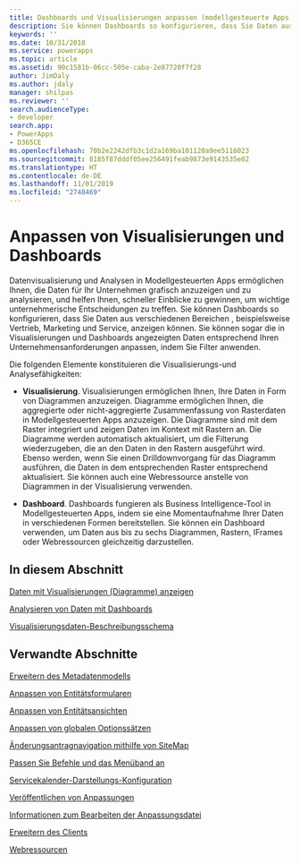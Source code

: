 ```yaml
---
title: Dashboards und Visualisierungen anpassen (modellgesteuerte Apps) Startseite | Microsoft Docs
description: Sie können Dashboards so konfigurieren, dass Sie Daten aus verschiedenen Bereichen von Dynamics 365, beispielsweise Vertrieb, Marketing und Service anzeigen können. Sie können sogar die in Visualisierungen und Dashboards angezeigten Daten entsprechend Ihren Unternehmensanforderungen anpassen, indem Sie Filter anwenden.
keywords: ''
ms.date: 10/31/2018
ms.service: powerapps
ms.topic: article
ms.assetid: 90c1581b-06cc-505e-caba-2e87720f7f28
author: JimDaly
ms.author: jdaly
manager: shilpas
ms.reviewer: ''
search.audienceType:
- developer
search.app:
- PowerApps
- D365CE
ms.openlocfilehash: 70b2e2242dfb3c1d2a169ba101120a9ee5116023
ms.sourcegitcommit: 8185f87dddf05ee256491feab9873e9143535e02
ms.translationtype: HT
ms.contentlocale: de-DE
ms.lasthandoff: 11/01/2019
ms.locfileid: "2748469"
---
```

# <a name="customize-visualizations-and-dashboards"></a>Anpassen von Visualisierungen und Dashboards

<!-- https://docs.microsoft.com/dynamics365/customer-engagement/developer/customize-dev/customize-visualizations-dashboards -->

Datenvisualisierung und Analysen in Modellgesteuerten Apps ermöglichen Ihnen, die Daten für Ihr Unternehmen grafisch anzuzeigen und zu analysieren, und helfen Ihnen, schneller Einblicke zu gewinnen, um wichtige unternehmerische Entscheidungen zu treffen. Sie können Dashboards so konfigurieren, dass Sie Daten aus verschiedenen Bereichen , beispielsweise Vertrieb, Marketing und Service, anzeigen können. Sie können sogar die in Visualisierungen und Dashboards angezeigten Daten entsprechend Ihren Unternehmensanforderungen anpassen, indem Sie Filter anwenden.  
  
 Die folgenden Elemente konstituieren die Visualisierungs-und Analysefähigkeiten:  
  
- **Visualisierung**. Visualisierungen ermöglichen Ihnen, Ihre Daten in Form von Diagrammen anzuzeigen. Diagramme ermöglichen Ihnen, die aggregierte oder nicht-aggregierte Zusammenfassung von Rasterdaten in Modellgesteuerten Apps anzuzeigen. Die Diagramme sind mit dem Raster integriert und zeigen Daten im Kontext mit Rastern an. Die Diagramme werden automatisch aktualisiert, um die Filterung wiederzugeben, die an den Daten in den Rastern ausgeführt wird. Ebenso werden, wenn Sie einen Drilldownvorgang für das Diagramm ausführen, die Daten in dem entsprechenden Raster entsprechend aktualisiert. Sie können auch eine Webressource anstelle von Diagrammen in der Visualisierung verwenden.  
  
- **Dashboard**. Dashboards fungieren als Business Intelligence-Tool in Modellgesteuerten Apps, indem sie eine Momentaufnahme Ihrer Daten in verschiedenen Formen bereitstellen. Sie können ein Dashboard verwenden, um Daten aus bis zu sechs Diagrammen, Rastern, IFrames oder Webressourcen gleichzeitig darzustellen.  
  
## <a name="in-this-section"></a>In diesem Abschnitt  
 [Daten mit Visualisierungen (Diagramme) anzeigen](view-data-with-visualizations-charts.md)  
  
 [Analysieren von Daten mit Dashboards](analyze-data-with-dashboards.md)  
  
 [Visualisierungsdaten-Beschreibungsschema](visualization-data-description-schema.md)  
  
## <a name="related-sections"></a>Verwandte Abschnitte  
 [Erweitern des Metadatenmodells](/dynamics365/customer-engagement/developer/org-service/use-organization-service-metadata)  <!-- TODO Need to update relevant powerapps repo link-->
  
 [Anpassen von Entitätsformularen](customize-entity-forms.md)  
  
 [Anpassen von Entitätsansichten](customize-entity-views.md)  
  
 [Anpassen von globalen Optionssätzen](/dynamics365/customer-engagement/developer/org-service/customize-global-option-sets)  <!-- TODO Need to update relevant powerapps repo link-->
  
 [Änderungsantragnavigation mithilfe von SiteMap](/dynamics365/customer-engagement/developer/customize-dev/change-application-navigation-using-sitemap)  <!-- TODO Need to update relevant powerapps repo link-->
  
 [Passen Sie Befehle und das Menüband an](customize-commands-ribbon.md)  
  
 [Servicekalender-Darstellungs-Konfiguration](/dynamics365/customer-engagement/developer/customize-dev/service-calendar-appearance-configuration)  <!-- TODO Need to update relevant powerapps repo link-->
  
 [Veröffentlichen von Anpassungen](publish-customizations.md)  
  
 [Informationen zum Bearbeiten der Anpassungsdatei](when-edit-customization-file.md)  
  
 [Erweitern des Clients](/dynamics365/customer-engagement/developer/extend-client)  <!-- TODO Need to update relevant powerapps repo link-->
  
 [Webressourcen](web-resources.md)
